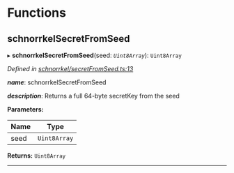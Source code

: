 

# Functions

<a id="schnorrkelsecretfromseed"></a>

##  schnorrkelSecretFromSeed

▸ **schnorrkelSecretFromSeed**(seed: *`Uint8Array`*): `Uint8Array`

*Defined in [schnorrkel/secretFromSeed.ts:13](https://github.com/polkadot-js/common/blob/5240dbc/packages/util-crypto/src/schnorrkel/secretFromSeed.ts#L13)*

*__name__*: schnorrkelSecretFromSeed

*__description__*: Returns a full 64-byte secretKey from the seed

**Parameters:**

| Name | Type |
| ------ | ------ |
| seed | `Uint8Array` |

**Returns:** `Uint8Array`

___

